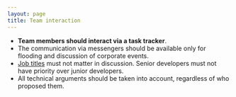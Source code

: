 ```yaml
---
layout: page
title: Team interaction
---
```


- **Team members should interact via a task tracker**.
- The communication via messengers should be available only for flooding and discussion of corporate events.
- [Job titles](/team/structure) must not matter in discussion. Senior developers must not have priority over junior developers.
- All technical arguments should be taken into account, regardless of who proposed them.
